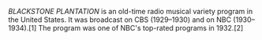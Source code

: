 _BLACKSTONE PLANTATION_ is an old-time radio musical variety program in the United States. It was broadcast on CBS (1929–1930) and on NBC (1930–1934).[1] The program was one of NBC's top-rated programs in 1932.[2]
